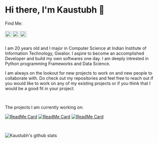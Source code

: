 # Hi there, I'm Kaustubh 👋

Find Me:
<br>
<br>
<a href="https://www.linkedin.com/in/kaustubh-chaudhari-763a26193/">
  <img align="left" width="22px" src="https://cdn.jsdelivr.net/npm/simple-icons@v3/icons/linkedin.svg" />
</a>
<a href="https://www.codechef.com/users/ckaustubhm06">
  <img align="left" width="22px" src="https://cdn.jsdelivr.net/npm/simple-icons@v3/icons/codechef.svg" />
</a>
<a href="https://www.kaggle.com/kaustubhchaudhari">
  <img align="left" width="22px" src="https://cdn.jsdelivr.net/npm/simple-icons@v3/icons/kaggle.svg" />
</a>
<br>
<br>

<div>
 <p>

I am 20 years old and I major in Computer Science at Indian Institute of Information Technology, Gwalior. I aspire to become an accomplished Developer and build my own softwares one day. I am deeply intrested in Python programming Frameworks and Data Science.

I am always on the lookout for new projects to work on and new people to collaborate with. Do check out my repositories and feel free to reach out if you would like to work on any of my existing projects or if you think that I would be a good fit in your project.

</h4>
</div>

<br />

<div><p>The projects I am currently working on: </p></div>

[![ReadMe Card](https://github-readme-stats.vercel.app/api/pin/?username=kc611&repo=URL-Shortener)](https://github.com/kc611/URL-Shortener)
[![ReadMe Card](https://github-readme-stats.vercel.app/api/pin/?username=kc611&repo=chatbuddy)](https://github.com/kc611/chatbuddy)
[![ReadMe Card](https://github-readme-stats.vercel.app/api/pin/?username=kc611&repo=Online-Compiler)](https://github.com/kc611/Online-Compiler)

<br>

![Kaustubh's github stats](https://github-readme-stats.vercel.app/api?username=kc611&show_icons=true&theme=radical)




